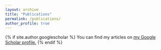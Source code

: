 ```yaml
---
layout: archive
title: "Publications"
permalink: /publications/
author_profile: true
---
```



{% if site.author.googlescholar %}
  You can find my articles on <u><a href="{{site.author.googlescholar}}">my Google Scholar profile</a>.</u>
{% endif %}


